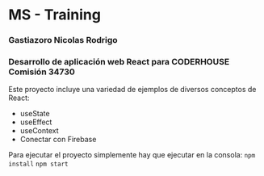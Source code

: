 # MS - Training
### Gastiazoro Nicolas Rodrigo
### Desarrollo de aplicación web React para CODERHOUSE Comisión 34730

Este proyecto incluye una variedad de ejemplos de diversos conceptos de React:

- useState
- useEffect
- useContext
- Conectar con Firebase

Para ejecutar el proyecto simplemente hay que ejecutar en la consola: `npm install` `npm start`